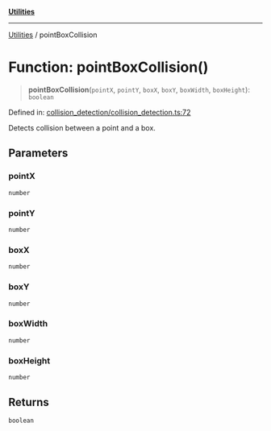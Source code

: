 [**Utilities**](../README.md)

***

[Utilities](../README.md) / pointBoxCollision

# Function: pointBoxCollision()

> **pointBoxCollision**(`pointX`, `pointY`, `boxX`, `boxY`, `boxWidth`, `boxHeight`): `boolean`

Defined in: [collision\_detection/collision\_detection.ts:72](https://github.com/noobiept/utilities/blob/786efe35015e1a6c21914057e8b0d5fc10429d8e/source/collision_detection/collision_detection.ts#L72)

Detects collision between a point and a box.

## Parameters

### pointX

`number`

### pointY

`number`

### boxX

`number`

### boxY

`number`

### boxWidth

`number`

### boxHeight

`number`

## Returns

`boolean`
